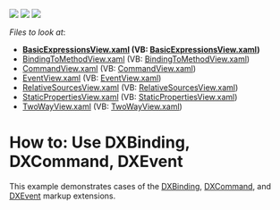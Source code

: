 <!-- default badges list -->
![](https://img.shields.io/endpoint?url=https://codecentral.devexpress.com/api/v1/VersionRange/128658217/22.2.2%2B)
[![](https://img.shields.io/badge/Open_in_DevExpress_Support_Center-FF7200?style=flat-square&logo=DevExpress&logoColor=white)](https://supportcenter.devexpress.com/ticket/details/T370796)
[![](https://img.shields.io/badge/📖_How_to_use_DevExpress_Examples-e9f6fc?style=flat-square)](https://docs.devexpress.com/GeneralInformation/403183)
<!-- default badges end -->
<!-- default file list -->
*Files to look at*:

* **[BasicExpressionsView.xaml](./CS/DXBindingExample/View/BasicExpressionsView.xaml) (VB: [BasicExpressionsView.xaml](./VB/DXBindingExample/View/BasicExpressionsView.xaml))**
* [BindingToMethodView.xaml](./CS/DXBindingExample/View/BindingToMethodView.xaml) (VB: [BindingToMethodView.xaml](./VB/DXBindingExample/View/BindingToMethodView.xaml))
* [CommandView.xaml](./CS/DXBindingExample/View/CommandView.xaml) (VB: [CommandView.xaml](./VB/DXBindingExample/View/CommandView.xaml))
* [EventView.xaml](./CS/DXBindingExample/View/EventView.xaml) (VB: [EventView.xaml](./VB/DXBindingExample/View/EventView.xaml))
* [RelativeSourcesView.xaml](./CS/DXBindingExample/View/RelativeSourcesView.xaml) (VB: [RelativeSourcesView.xaml](./VB/DXBindingExample/View/RelativeSourcesView.xaml))
* [StaticPropertiesView.xaml](./CS/DXBindingExample/View/StaticPropertiesView.xaml) (VB: [StaticPropertiesView.xaml](./VB/DXBindingExample/View/StaticPropertiesView.xaml))
* [TwoWayView.xaml](./CS/DXBindingExample/View/TwoWayView.xaml) (VB: [TwoWayView.xaml](./VB/DXBindingExample/View/TwoWayView.xaml))
<!-- default file list end -->
# How to: Use DXBinding, DXCommand, DXEvent


<p>This example demonstrates cases of the <a href="https://documentation.devexpress.com/WPF/CustomDocument115771.aspx">DXBinding</a>, <a href="https://documentation.devexpress.com/WPF/CustomDocument115776.aspx">DXCommand</a>, and <a href="https://documentation.devexpress.com/WPF/CustomDocument115778.aspx">DXEvent</a> markup extensions.</p>

<br/>


